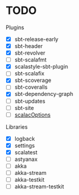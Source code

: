 # TODO

Plugins
* [x] sbt-release-early
* [x] sbt-header
* [x] sbt-revolver
* [ ] sbt-scalafmt
* [x] scalastyle-sbt-plugin
* [ ] sbt-scalafix
* [x] sbt-scoverage
* [ ] sbt-coveralls
* [x] sbt-dependency-graph
* [ ] sbt-updates
* [ ] sbt-site
* [ ] [scalacOptions](https://tpolecat.github.io/2017/04/25/scalac-flags.html)

Libraries
* [x] logback
* [x] settings
* [x] scalatest
* [ ] astyanax
* [ ] akka
* [ ] akka-stream
* [ ] akka-testkit
* [ ] akka-stream-testkit
